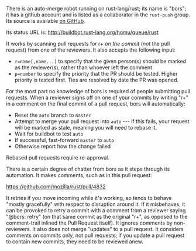 There is an auto-merge robot running on rust-lang/rust; its name is "bors";
it has a github account and is listed as a collaborator in the `rust-push` group.
Its source is available [on GitHub](https://github.com/graydon/bors).

Its status URL is: http://buildbot.rust-lang.org/homu/queue/rust

It works by scanning pull requests for r+ _on the commit_ (*not* the pull request)
from one of the reviewers. It also accepts the following input:

* `r=name[,name...]` to specify that the given person(s) should be marked as the reviewer(s), rather than whoever left the comment
* `p=number` to specify the priority that the PR should be tested. Higher priority is tested first. Ties are resolved by date the PR was opened.

For the most part no knowledge of bors is required of people submitting pull
requests.  When a reviewer signs off on one of your commits by writing "r+" 
in a comment on the final commit of a pull request, bors will automatically:

  - Reset the `auto` branch to `master`
  - Attempt to merge your pull request into `auto` --- if this fails, your request will be marked as stale, meaning you will need to rebase it.
  - Wait for buildbot to test `auto`
  - If successful, fast-forward `master` to `auto`
  - Otherwise report how the change failed

Rebased pull requests require re-approval.

There is a certain degree of chatter from bors as it steps through its automation.
It makes comments, such as in this pull request:

  https://github.com/mozilla/rust/pull/4832

It retries if you move incoming while it's working, so tends to behave
"mostly gracefully" with respect to disruption around it. If it
misbehaves, it can be provoked to retry a commit with a comment from a
reviewer saying "@bors: retry" (on that same commit as the original "r+", as
opposed to the comment-trail inlined the Pull Request itself).
It ignores comments by non-reviewers. It
also does not merge "updates" to a pull request. It considers comments on
commits only, not pull requests; if you update a pull request to contain new
commits, they need to be reviewed anew.